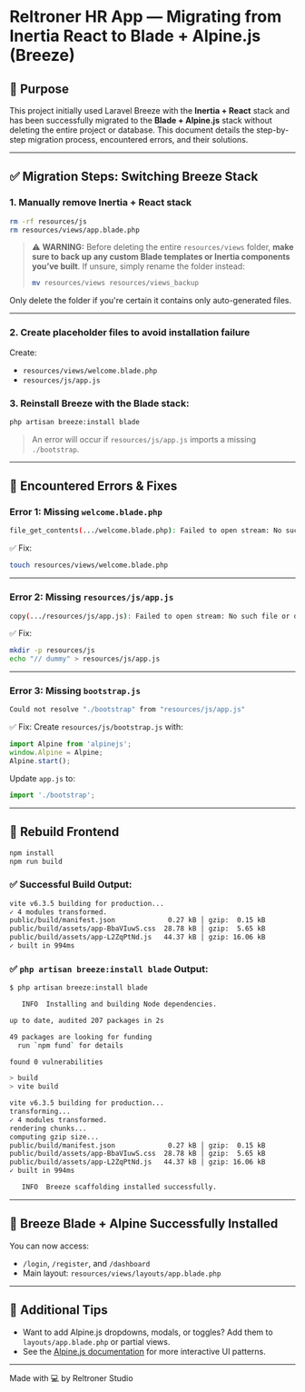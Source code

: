 # Reltroner HR App — Migrating from Inertia React to Blade + Alpine.js (Breeze)

## 📌 Purpose
This project initially used Laravel Breeze with the **Inertia + React** stack and has been successfully migrated to the **Blade + Alpine.js** stack without deleting the entire project or database. This document details the step-by-step migration process, encountered errors, and their solutions.

---

## ✅ Migration Steps: Switching Breeze Stack

### 1. Manually remove Inertia + React stack
```bash
rm -rf resources/js
rm resources/views/app.blade.php
````

> ⚠️ **WARNING:**
> Before deleting the entire `resources/views` folder, **make sure to back up any custom Blade templates or Inertia components you’ve built**.
> If unsure, simply rename the folder instead:
>
> ```bash
> mv resources/views resources/views_backup
> ```

Only delete the folder if you're certain it contains only auto-generated files.

---

### 2. Create placeholder files to avoid installation failure

Create:

* `resources/views/welcome.blade.php`
* `resources/js/app.js`

### 3. Reinstall Breeze with the Blade stack:

```bash
php artisan breeze:install blade
```

> An error will occur if `resources/js/app.js` imports a missing `./bootstrap`.

---

## 🧨 Encountered Errors & Fixes

### Error 1: Missing `welcome.blade.php`

```bash
file_get_contents(.../welcome.blade.php): Failed to open stream: No such file or directory
```

✅ Fix:

```bash
touch resources/views/welcome.blade.php
```

---

### Error 2: Missing `resources/js/app.js`

```bash
copy(.../resources/js/app.js): Failed to open stream: No such file or directory
```

✅ Fix:

```bash
mkdir -p resources/js
echo "// dummy" > resources/js/app.js
```

---

### Error 3: Missing `bootstrap.js`

```bash
Could not resolve "./bootstrap" from "resources/js/app.js"
```

✅ Fix:
Create `resources/js/bootstrap.js` with:

```js
import Alpine from 'alpinejs';
window.Alpine = Alpine;
Alpine.start();
```

Update `app.js` to:

```js
import './bootstrap';
```

---

## 🚀 Rebuild Frontend

```bash
npm install
npm run build
```

### ✅ Successful Build Output:

```bash
vite v6.3.5 building for production...
✓ 4 modules transformed.
public/build/manifest.json             0.27 kB │ gzip:  0.15 kB
public/build/assets/app-BbaVIuwS.css  28.78 kB │ gzip:  5.65 kB
public/build/assets/app-L2ZqPtNd.js   44.37 kB │ gzip: 16.06 kB
✓ built in 994ms
```

### ✅ `php artisan breeze:install blade` Output:

```bash
$ php artisan breeze:install blade

   INFO  Installing and building Node dependencies.

up to date, audited 207 packages in 2s

49 packages are looking for funding
  run `npm fund` for details

found 0 vulnerabilities

> build
> vite build

vite v6.3.5 building for production...
transforming...
✓ 4 modules transformed.
rendering chunks...
computing gzip size...
public/build/manifest.json             0.27 kB │ gzip:  0.15 kB
public/build/assets/app-BbaVIuwS.css  28.78 kB │ gzip:  5.65 kB
public/build/assets/app-L2ZqPtNd.js   44.37 kB │ gzip: 16.06 kB
✓ built in 994ms

   INFO  Breeze scaffolding installed successfully.
```

---

## 🎉 Breeze Blade + Alpine Successfully Installed

You can now access:

* `/login`, `/register`, and `/dashboard`
* Main layout: `resources/views/layouts/app.blade.php`

---

## 🧠 Additional Tips

* Want to add Alpine.js dropdowns, modals, or toggles? Add them to `layouts/app.blade.php` or partial views.
* See the [Alpine.js documentation](https://alpinejs.dev/start-here) for more interactive UI patterns.

---

Made with 💻 by Reltroner Studio

